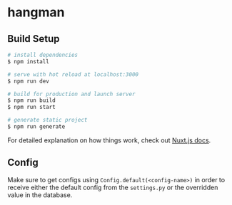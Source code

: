 # hangman

## Build Setup

```bash
# install dependencies
$ npm install

# serve with hot reload at localhost:3000
$ npm run dev

# build for production and launch server
$ npm run build
$ npm run start

# generate static project
$ npm run generate
```

For detailed explanation on how things work, check out [Nuxt.js docs](https://nuxtjs.org).

## Config

Make sure to get configs using `Config.default(<config-name>)` in order to receive either the default config from the `settings.py` or the overridden value in the database.

